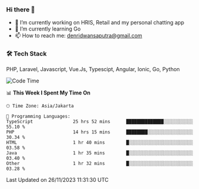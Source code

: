 ### Hi there 👋

- 🔭 I’m currently working on HRIS, Retail and my personal chatting app
- 🌱 I’m currently learning Go
- 📫 How to reach me: denridwansaputra@gmail.com


### 🛠 Tech Stack
PHP, Laravel, Javascript, Vue.Js, Typescipt, Angular, Ionic, Go, Python


<!--START_SECTION:waka-->
![Code Time](http://img.shields.io/badge/Code%20Time-3%2C901%20hrs%2031%20mins-blue)

📊 **This Week I Spent My Time On** 

```text
🕑︎ Time Zone: Asia/Jakarta

💬 Programming Languages: 
TypeScript               25 hrs 52 mins      ██████████████░░░░░░░░░░░   55.10 % 
PHP                      14 hrs 15 mins      ████████░░░░░░░░░░░░░░░░░   30.34 % 
HTML                     1 hr 40 mins        █░░░░░░░░░░░░░░░░░░░░░░░░   03.58 % 
Java                     1 hr 35 mins        █░░░░░░░░░░░░░░░░░░░░░░░░   03.40 % 
Other                    1 hr 32 mins        █░░░░░░░░░░░░░░░░░░░░░░░░   03.28 % 
```


 Last Updated on 26/11/2023 11:31:30 UTC
<!--END_SECTION:waka-->
